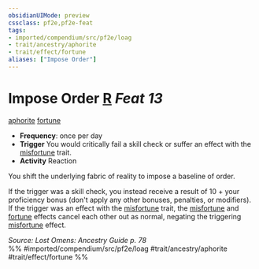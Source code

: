 ```yaml
---
obsidianUIMode: preview
cssclass: pf2e,pf2e-feat
tags:
- imported/compendium/src/pf2e/loag
- trait/ancestry/aphorite
- trait/effect/fortune
aliases: ["Impose Order"]
---
```

# Impose Order  [R](chapter-9-playing-the-game.md#Actions "Reaction") *Feat 13*  
[aphorite](aphorite-loag.md)  [fortune](fortune.md)  

- **Frequency**: once per day
- **Trigger** You would critically fail a skill check or suffer an effect with the [misfortune](misfortune.md) trait.
- **Activity** Reaction

You shift the underlying fabric of reality to impose a baseline of order.

If the trigger was a skill check, you instead receive a result of 10 + your proficiency bonus (don't apply any other bonuses, penalties, or modifiers). If the trigger was an effect with the [misfortune](misfortune.md) trait, the [misfortune](misfortune.md) and [fortune](fortune.md) effects cancel each other out as normal, negating the triggering [misfortune](misfortune.md) effect.

*Source: Lost Omens: Ancestry Guide p. 78*  
%% #imported/compendium/src/pf2e/loag #trait/ancestry/aphorite #trait/effect/fortune %%